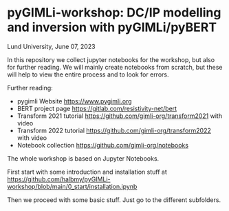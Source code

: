 # pyGIMLi-workshop: DC/IP modelling and inversion with pyGIMLi/pyBERT

Lund University, June 07, 2023

In this repository we collect jupyter notebooks for the workshop, but also for further reading. We will mainly create notebooks from scratch, but these will help to view the entire process and to look for errors.


Further reading:
* pygimli Website https://www.pygimli.org
* BERT project page https://gitlab.com/resistivity-net/bert
* Transform 2021 tutorial https://github.com/gimli-org/transform2021 with video
* Transform 2022 tutorial https://github.com/gimli-org/transform2022 with video
* Notebook collection https://github.com/gimli-org/notebooks

The whole workshop is based on Jupyter Notebooks.

First start with some introduction and installation stuff at https://github.com/halbmy/pyGIMLi-workshop/blob/main/0_start/installation.ipynb

Then we proceed with some basic stuff. Just go to the different subfolders.